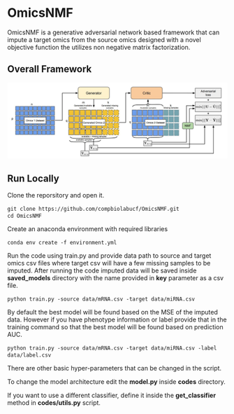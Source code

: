 # OmicsNMF
OmicsNMF is a generative adversarial network based framework that can impute a target omics from the source omics designed with a novel objective function the utilizes non negative matrix factorization.


## **Overall Framework**
![Image](resources/methodfigure.png)

## Run Locally
Clone the reporsitory and open it.

```
git clone https://github.com/compbiolabucf/OmicsNMF.git
cd OmicsNMF
```

Create an anaconda environment with required libraries

```
conda env create -f environment.yml
```
Run the code using train.py and provide data path to source and target omics csv files where target csv will have a few missing samples to be imputed. After running the code imputed data will be saved inside **saved_models** directory with the name provided in **key** parameter as a csv file. 

```
python train.py -source data/mRNA.csv -target data/miRNA.csv
```

By default the best model will be found based on the MSE of the imputed data. However if you have phenotype information or label provide that in the training command so that the best model will be found based on prediction AUC. 

```
python train.py -source data/mRNA.csv -target data/miRNA.csv -label data/label.csv
```

There are other basic hyper-parameters that can be changed in the script. 

To change the model architecture edit the **model.py** inside **codes** directory. 

If you want to use a different classifier, define it inside the **get_classifier** method in **codes/utils.py** script. 


